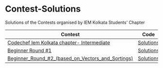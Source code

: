 # Contest-Solutions
Solutions of the Contests organised by IEM Kolkata Students' Chapter

| Contest  | Code | Session |
|---|---|---|
| [Codechef Iem Kolkata chapter- Intermediate](https://codeforces.com/gym/306623)  | [Solutions](Codechef_Iem_Kolkata_chapter-_Intermediate)  | |
| [Beginner Round #1](https://codeforces.com/group/zD5zIvrVVy/contest/309910) | [Solutions](Beginner_Round_#1/)  | [Link](https://www.youtube.com/watch?v=vKcs48pqoQg)  |
| [Beginner_Round_#2_(based_on_Vectors_and_Sortings)](https://codeforces.com/group/zD5zIvrVVy/contest/314537) | [Solutions](Beginner_Round_#2_(based_on_Vectors_and_Sortings/))  | |

